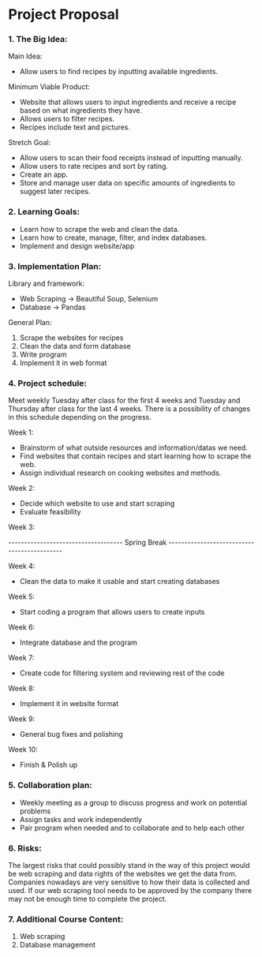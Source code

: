# Project Proposal

### 1. The Big Idea:
Main Idea:
- Allow users to find recipes by inputting available ingredients.

Minimum Viable Product:
- Website that allows users to input ingredients and receive a recipe based on what ingredients they have. 
- Allows users to filter recipes.
- Recipes include text and pictures.

Stretch Goal: 
- Allow users to scan their food receipts instead of inputting manually.
- Allow users to rate recipes and sort by rating. 
- Create an app.
- Store and manage user data on specific amounts of ingredients to suggest later recipes. 

### 2. Learning Goals:
- Learn how to scrape the web and clean the data.
- Learn how to create, manage, filter, and index databases.
- Implement and design website/app

### 3. Implementation Plan:
Library and framework:
- Web Scraping -> Beautiful Soup, Selenium 
- Database -> Pandas

General Plan:
1. Scrape the websites for recipes
2. Clean the data and form database
3. Write program
4. Implement it in web format

### 4. Project schedule: 

Meet weekly Tuesday after class for the first 4 weeks and Tuesday and Thursday after class for the last 4 weeks. There is a possibility of changes in this schedule depending on the progress.

Week 1: 
- Brainstorm of what outside resources and information/datas we need. 
- Find websites that contain recipes and start learning how to scrape the web. 
- Assign individual research on cooking websites and methods.

Week 2:
- Decide which website to use and start scraping
- Evaluate feasibility

Week 3:

------------------------------------ Spring Break --------------------------------------------

Week 4: 
- Clean the data to make it usable and start creating databases

Week 5:
- Start coding a program that allows users to create inputs

Week 6: 
- Integrate database and the program

Week 7:
- Create code for filtering system and reviewing rest of the code

Week 8:
- Implement it in website format

Week 9:
- General bug fixes and polishing

Week 10:
- Finish & Polish up 

### 5. Collaboration plan: 
- Weekly meeting as a group to discuss progress and work on potential problems
- Assign tasks and work independently
- Pair program when needed and to collaborate and to help each other

### 6. Risks: 
The largest risks that could possibly stand in the way of this project would be web scraping and data rights of the websites we get the data from. Companies nowadays are very sensitive to how their data is collected and used. If our web scraping tool needs to be approved by the company there may not be enough time to complete the project.

### 7. Additional Course Content: 
1. Web scraping
2. Database management
